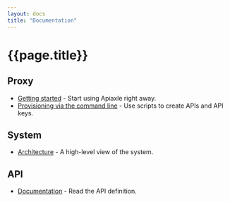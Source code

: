 ```yaml
---
layout: docs
title: "Documentation"
---
```


# {{page.title}}

## Proxy

* [Getting started](/apiaxle/docs/try-it-now/) - Start using Apiaxle right away.
* [Provisioning via the command line](/apiaxle/docs/provisioning-via-the-command-line) - Use scripts to create APIs and API keys.

## System

* [Architecture](/apiaxle/docs/architecture) - A high-level view of the system.

## API

* [Documentation](/apiaxle/api.html) - Read the API definition.
